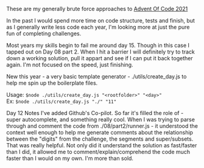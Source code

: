 These are my generally brute force approaches to [Advent Of Code 2021](https://adventofcode.com/2021)

In the past I would spend more time on code structure, tests and finish, but as I generally write less code each year, I'm looking more at just the pure fun of completing challenges.

Most years my skills begin to fail me around day 15. Though in this case I tapped out on Day 08 part 2. When I hit a barrier I will definitely try to track down a working solution, pull it appart and see if I can put it back together again. I'm not focused on the speed, just finishing.

New this year - a very basic template generator - ./utils/create_day.js to help me spin up the boilerplate files.

Usage: `$node ./utils/create_day.js "<rootfolder>" "<day>"`  
Ex: `$node ./utils/create_day.js "./" "11"`



Day 12 Notes
I've added Github's Co-pilot.  So far it's filled the role of - super autocomplete, and something really cool.  When I was trying to parse through and comment the code from ./08/part2/runner.js - it understood the context well enough to help me generate comments about the relationship between the "digits" from the challenge, the segments and super/subsets.  That was really helpful.  Not only did it understand the solution as fast/faster than I did, it allowed me to comment/explain/comprehend the code much faster than I would on my own.  I'm more than sold.

